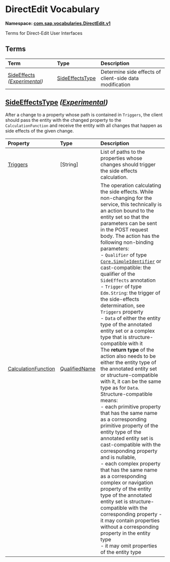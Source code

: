 # DirectEdit Vocabulary
**Namespace: [com.sap.vocabularies.DirectEdit.v1](DirectEdit.xml)**

Terms for Direct-Edit User Interfaces


## Terms

Term|Type|Description
:---|:---|:----------
[SideEffects](./DirectEdit.xml#L38:~:text=Name="-,SideEffects,-") *([Experimental](Common.md#Experimental))*|[SideEffectsType](#SideEffectsType)|<a name="SideEffects"></a>Determine side effects of client-side data modification

## <a name="SideEffectsType"></a>[SideEffectsType](./DirectEdit.xml#L43:~:text=Name="-,SideEffectsType,-") *([Experimental](Common.md#Experimental))*


After a change to a property whose path is contained in `Triggers`, the client should pass the entity with the changed property to the `CalculationFunction` and receive the entity with all changes that happen as side effects of the given change.

Property|Type|Description
:-------|:---|:----------
[Triggers](./DirectEdit.xml#L48:~:text=Name="-,Triggers,-")|\[String\]|List of paths to the properties whose changes should trigger the side effects calculation.
[CalculationFunction](./DirectEdit.xml#L52:~:text=Name="-,CalculationFunction,-")|[QualifiedName](Common.md#QualifiedName)|The operation calculating the side effects. While non-changing for the service, this technically is an action bound to the entity set so that the parameters can be sent in the POST request body. The action has the following non-binding parameters:<br/>- `Qualifier` of type [`Core.SimpleIdentifier`](https://github.com/oasis-tcs/odata-vocabularies/blob/master/vocabularies/Org.OData.Core.V1.md#SimpleIdentifier) or cast-compatible: the qualifier of the `SideEffects` annotation<br/>- `Trigger` of type `Edm.String`: the trigger of the side-effects determination, see `Triggers` property<br/>- `Data` of either the entity type of the annotated entity set or a complex type that is structure-compatible with it<br/>The **return type** of the action also needs to be either the entity type of the annotated entity set or structure-compatible with it, it can be the same type as for `Data`.<br/>Structure-compatible means:<br/>- each primitive property that has the same name as a corresponding primitive property of the entity type of the annotated entity set is cast-compatible with the corresponding property and is nullable, <br/>- each complex property that has the same name as a corresponding complex or navigation property of the entity type of the annotated entity set is structure-compatible with the corresponding property - it may contain properties without a corresponding property in the entity type<br/>- it may omit properties of the entity type
